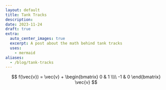 ```yaml
---
layout: default
title: Tank Tracks
description: 
date: 2023-11-24
draft: true
extra:
  auto_center_images: true
  excerpt: A post about the math behind tank tracks
  uses:
    - mermaid
aliases:
  - /blog/tank-tracks
---
```


$$
  f(\vec{v}) = 
    \vec{v} +
    \begin{bmatrix}
      0 & 1 \\\\
      -1 & 0
    \end{bmatrix}
    \vec{v}
$$
